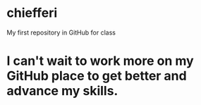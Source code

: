 # chiefferi
My first repository in GitHub for class
# I can't wait to work more on my GitHub place to get better and advance my skills. 
